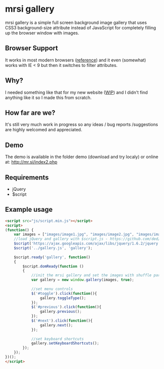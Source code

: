 mrsi gallery
=============

mrsi gallery is a simple full screen background image gallery that uses CSS3 background-size attribute instead of JavaScript for completely filling up the browser window with images.

Browser Support
-------

It works in most modern browsers ([reference](http://www.w3schools.com/cssref/css3_pr_background-size.asp)) and it even (somewhat) works with IE < 9 but then it switches to filter attributes.

Why?
-------

I needed something like that for my new website ([WIP](http://mr.si/index2.php)) and I didn't find anything like it so I made this from scratch.

How far are we?
-------

It's still very much work in progress so any ideas / bug reports /suggestions are highly welcomed and appreciated.

Demo
-------

The demo is available in the folder demo (download and try localy) or online at: http://mr.si/index2.php

Requirements
-------

* jQuery
* $script

Example usage
-------
```html
<script src="js/script.min.js"></script>
<script>
(function() {
	var images = ["images/image1.jpg", "images/image2.jpg", "images/image3.jpg"]; //array of paths to images
	//load jQuery and gallery with $script.js - https://github.com/ded/script.js
	$script('https://ajax.googleapis.com/ajax/libs/jquery/1.6.2/jquery.min.js', 'jquery');
	$script('../gallery.js', 'gallery');
	
	$script.ready('gallery', function()
	{
		$script.domReady(function ()
		{
			//init the mrsi gallery and set the images with shuffle parameter set to true
			var gallery = new window.gallery(images, true);
			
			//set menu controls
			$('#toggle').click(function(){
				gallery.toggleType();
			});
			$('#previous').click(function(){
				gallery.previous();
			});
			$('#next').click(function(){
				gallery.next();
			});
	
			//set keyboard shortcuts
			gallery.setKeyboardShortcuts();
		});
	});
})();
</script>
```